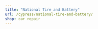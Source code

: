 ```yaml
---
title: "National Tire and Battery"
url: /cypress/national-tire-and-battery/
shop: car repair
---
```

